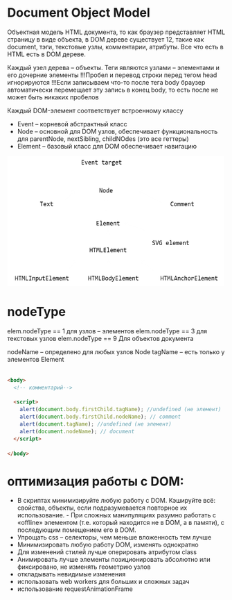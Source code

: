 # Document Object Model

Объектная модель HTML документа, то как браузер представляет HTML страницу в виде объекта, в DOM дереве существует 12, такие как document, тэги, текстовые узлы, комментарии, атрибуты. Все что есть в HTML есть в DOM дереве.

Каждый узел дерева – объекты. Теги являются узлами – элементами <head> и <body> его дочерние элементы
!!!Пробел и перевод строки перед тегом head игнорируются
!!!Если записываем что-то после тега body браузер автоматически перемещает эту запись в конец body, то есть после </body> не может быть никаких пробелов

Каждый DOM-элемент соответствует встроенному классу

- Event – корневой абстрактный класс
- Node – основной для DOM узлов, обеспечивает функциональность для parentNode, nextSibling, childNOdes (это все геттеры)
- Element – базовый класс для DOM обеспечивает навигацию

<img src="./assets/js-dom/dom-classes.png" width="500" height="300">

# nodeType

elem.nodeType == 1 для узлов – элементов
elem.nodeType == 3 для текстовых узлов
elem.nodeType == 9 Для объектов документа

nodeName – определено для любых узлов Node
tagName – есть только у элементов Element

```html
 
<body>
  <!-- комментарий-->
   
  <script>
    alert(document.body.firstChild.tagName); //undefined (не элемент)
    alert(document.body.firstChild.nodeName); // comment
    alert(document.tagName); //undefined (не элемент)
    alert(document.nodeName); // document
  </script>
   
</body>
```

# оптимизация работы с DOM:

- В скриптах минимизируйте любую работу с DOM. Кэшируйте всё: свойства, объекты, если подразумевается повторное их использование. - При сложных манипуляциях разумно работать с «offline» элементом (т.е. который находится не в DOM, а в памяти), с последующим помещением его в DOM.
- Упрощать css – селекторы, чем меньше вложенность тем лучше
- Минимизировать любую работу DOM, изменять однократно
- Для изменений стилей лучше оперировать атрибутом class
- Анимировать лучше элементы позиционировать абсолютно или фиксировано, не изменять геометрию узлов
- откладывать невидимые изменения
- использовать web workers для больших и сложных задач
- использование requestAnimationFrame

